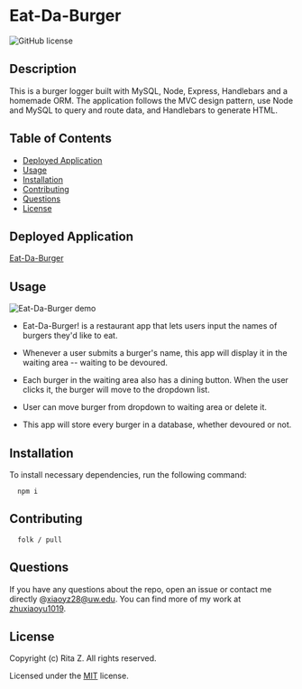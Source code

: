 # Eat-Da-Burger

![GitHub license](https://img.shields.io/badge/License-MIT-blue.svg)

## Description

This is a burger logger built with MySQL, Node, Express, Handlebars and a homemade ORM. The application follows the MVC design pattern, use Node and MySQL to query and route data, and Handlebars to generate HTML.

## Table of Contents

- [Deployed Application](#Deployed-Application)
- [Usage](#usage)
- [Installation](#installation)
- [Contributing](#contributing)
- [Questions](#questions)
- [License](#license)

## Deployed Application

[Eat-Da-Burger](https://burger-handlebars-mvc.herokuapp.com/)

## Usage

![Eat-Da-Burger demo](./public/assets/img/demo.gif)

- Eat-Da-Burger! is a restaurant app that lets users input the names of burgers they'd like to eat.

- Whenever a user submits a burger's name, this app will display it in the waiting area -- waiting to be devoured.

- Each burger in the waiting area also has a dining button. When the user clicks it, the burger will move to the dropdown list.

- User can move burger from dropdown to waiting area or delete it.

- This app will store every burger in a database, whether devoured or not.

## Installation

To install necessary dependencies, run the following command:

      npm i

## Contributing

      folk / pull

## Questions

If you have any questions about the repo, open an issue or contact me directly @[xiaoyz28@uw.edu](xiaoyz28@uw.edu). You can find more of my work at [zhuxiaoyu1019](https://github.com/zhuxiaoyu1019).

## License

Copyright (c) Rita Z. All rights reserved.

Licensed under the [MIT](https://choosealicense.com/licenses/mit/) license.
